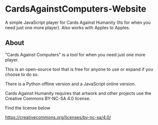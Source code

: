 # CardsAgainstComputers-Website
A simple JavaScript player for Cards Against Humanity (Its for when you need just one more player). Also works with Apples to Apples.

## About
"Cards Against Computers" is a tool for when you need just one more player.

This is an open-source tool that is free for anyone to use or expand if you choose to do so.

There is a Python offline version and a JavaScript online version.



Cards Against Humanity requires that artwork and other projects use the Creative Commons BY-NC-SA 4.0 license.

Find the license below

https://creativecommons.org/licenses/by-nc-sa/4.0/

